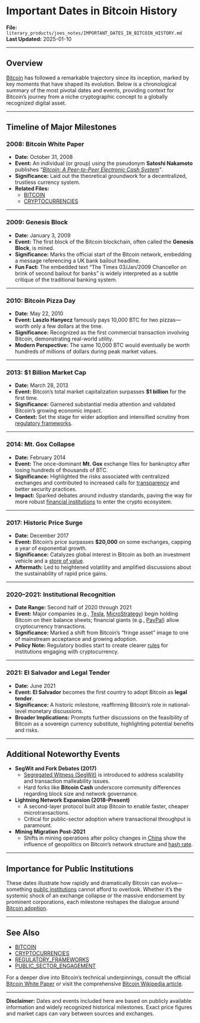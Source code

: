 # Important Dates in Bitcoin History

**File:** `literary_products/joes_notes/IMPORTANT_DATES_IN_BITCOIN_HISTORY.md`\
**Last Updated:** 2025-01-10

***

## Overview

[Bitcoin](../CRYPTO/CRYPTO_ECONOMICS/bitcoin.md) has followed a remarkable trajectory since its inception, marked by key moments that have shaped its evolution. Below is a chronological summary of the most pivotal dates and events, providing context for Bitcoin’s journey from a niche cryptographic concept to a globally recognized digital asset.

***

## Timeline of Major Milestones

### 2008: Bitcoin White Paper

* **Date:** October 31, 2008
* **Event:** An individual (or group) using the pseudonym **Satoshi Nakamoto** publishes _"_[_Bitcoin: A Peer-to-Peer Electronic Cash System_](https://bitcoin.org/bitcoin.pdf)_"_.
* **Significance:** Laid out the theoretical groundwork for a decentralized, trustless currency system.
* **Related Files:**
  * [BITCOIN](../CRYPTO/CRYPTO_ECONOMICS/bitcoin.md)
  * [CRYPTOCURRENCIES](../CRYPTO/CRYPTOCURRENCIES.MD)

***

### 2009: Genesis Block

* **Date:** January 3, 2009
* **Event:** The first block of the Bitcoin blockchain, often called the **Genesis Block**, is mined.
* **Significance:** Marks the official start of the Bitcoin network, embedding a message referencing a UK bank bailout headline.
* **Fun Fact:** The embedded text “The Times 03/Jan/2009 Chancellor on brink of second bailout for banks” is widely interpreted as a subtle critique of the traditional banking system.

***

### 2010: Bitcoin Pizza Day

* **Date:** May 22, 2010
* **Event:** **Laszlo Hanyecz** famously pays 10,000 BTC for two pizzas—worth only a few dollars at the time.
* **Significance:** Recognized as the first commercial transaction involving Bitcoin, demonstrating real-world utility.
* **Modern Perspective:** The same 10,000 BTC would eventually be worth hundreds of millions of dollars during peak market values.

***

### 2013: $1 Billion Market Cap

* **Date:** March 28, 2013
* **Event:** Bitcoin’s total market capitalization surpasses **$1 billion** for the first time.
* **Significance:** Garnered substantial media attention and validated Bitcoin’s growing economic impact.
* **Context:** Set the stage for wider adoption and intensified scrutiny from [regulatory frameworks](broken-reference).

***

### 2014: Mt. Gox Collapse

* **Date:** February 2014
* **Event:** The once-dominant **Mt. Gox** exchange files for bankruptcy after losing hundreds of thousands of BTC.
* **Significance:** Highlighted the risks associated with centralized exchanges and contributed to increased calls for [transparency](../BLOCKCHAIN_TRANSPARENCY.md) and better security practices.
* **Impact:** Sparked debates around industry standards, paving the way for more robust [financial institutions](../STRATEGY/financial_institutions.md) to enter the crypto ecosystem.

***

### 2017: Historic Price Surge

* **Date:** December 2017
* **Event:** Bitcoin’s price surpasses **$20,000** on some exchanges, capping a year of exponential growth.
* **Significance:** Catalyzes global interest in Bitcoin as both an investment vehicle and a [store of value](../CRYPTO/asset_classes.mdclasses.md#store-of-value).
* **Aftermath:** Led to heightened volatility and amplified discussions about the sustainability of rapid price gains.

***

### 2020–2021: Institutional Recognition

* **Date Range:** Second half of 2020 through 2021
* **Event:** Major companies (e.g., [Tesla](https://en.wikipedia.org/wiki/Tesla,_Inc.), [MicroStrategy](https://en.wikipedia.org/wiki/MicroStrategy)) begin holding Bitcoin on their balance sheets; financial giants (e.g., [PayPal](https://en.wikipedia.org/wiki/PayPal)) allow cryptocurrency transactions.
* **Significance:** Marked a shift from Bitcoin’s “fringe asset” image to one of mainstream acceptance and growing adoption.
* **Policy Note:** Regulatory bodies start to create clearer [rules](../BLOCKCHAIN_REGULATIONS.md) for institutions engaging with cryptocurrency.

***

### 2021: El Salvador and Legal Tender

* **Date:** June 2021
* **Event:** **El Salvador** becomes the first country to adopt Bitcoin as **legal tender**.
* **Significance:** A historic milestone, reaffirming Bitcoin’s role in national-level monetary discussions.
* **Broader Implications:** Prompts further discussions on the feasibility of Bitcoin as a sovereign currency substitute, highlighting potential benefits and risks.

***

## Additional Noteworthy Events

* **SegWit and Fork Debates (2017)**
  * [Segregated Witness (SegWit)](https://en.wikipedia.org/wiki/SegWit) is introduced to address scalability and transaction malleability issues.
  * Hard forks like **Bitcoin Cash** underscore community differences regarding block size and network governance.
* **Lightning Network Expansion (2018–Present)**
  * A second-layer protocol built atop Bitcoin to enable faster, cheaper microtransactions.
  * Critical for public-sector adoption where transactional throughput is paramount.
* **Mining Migration Post-2021**
  * Shifts in mining operations after policy changes in [China](https://en.wikipedia.org/wiki/Cryptocurrency_in_China) show the influence of geopolitics on Bitcoin’s network structure and [hash rate](../BLOCKCHAIN_SECURITY.md#network-hash-rate).

***

## Importance for Public Institutions

These dates illustrate how rapidly and dramatically Bitcoin can evolve—something [public institutions](../PUBLIC_INSTITUTIONS.md) cannot afford to overlook. Whether it’s the systemic shock of an exchange collapse or the massive endorsement by prominent corporations, each milestone reshapes the dialogue around [Bitcoin adoption](../BITCOIN_ADOPTION.md).

***

## See Also

* [BITCOIN](../CRYPTO/CRYPTO_ECONOMICS/bitcoin.md)
* [CRYPTOCURRENCIES](../CRYPTO/CRYPTOCURRENCIES.MD)
* [REGULATORY\_FRAMEWORKS](broken-reference)
* [PUBLIC\_SECTOR\_ENGAGEMENT](broken-reference)

For a deeper dive into Bitcoin’s technical underpinnings, consult the official [Bitcoin White Paper](https://bitcoin.org/bitcoin.pdf) or visit the comprehensive [Bitcoin Wikipedia article](https://en.wikipedia.org/wiki/Bitcoin).

***

**Disclaimer:** Dates and events included here are based on publicly available information and widely recognized historical milestones. Exact price figures and market caps can vary between sources and exchanges.
